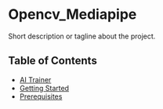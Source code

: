 # Opencv_Mediapipe


Short description or tagline about the project.

## Table of Contents

- [AI Trainer](#https://github.com/OtabekRustamov/pythonProject/tree/master/AiTrainer)
- [Getting Started](#(https://github.com/OtabekRustamov/pythonProject/tree/master/AiTrainer)https://github.com/OtabekRustamov/pythonProject/tree/master/AiTrainer)
- [Prerequisites](#prerequisites)

